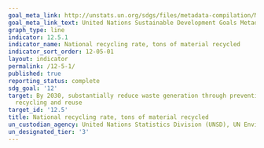 ```yaml
---
goal_meta_link: http://unstats.un.org/sdgs/files/metadata-compilation/Metadata-Goal-12.pdf
goal_meta_link_text: United Nations Sustainable Development Goals Metadata (pdf 782kB)
graph_type: line
indicator: 12.5.1
indicator_name: National recycling rate, tons of material recycled
indicator_sort_order: 12-05-01
layout: indicator
permalink: /12-5-1/
published: true
reporting_status: complete
sdg_goal: '12'
target: By 2030, substantially reduce waste generation through prevention, reduction,
  recycling and reuse
target_id: '12.5'
title: National recycling rate, tons of material recycled
un_custodian_agency: United Nations Statistics Division (UNSD), UN Environment (UNEP)
un_designated_tier: '3'
---
```

